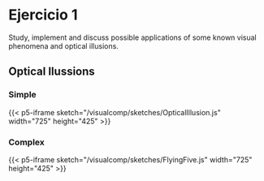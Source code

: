 # Ejercicio 1 

Study, implement and discuss possible applications of some known visual phenomena and optical illusions.

## Optical Ilussions

### Simple

{{< p5-iframe sketch="/visualcomp/sketches/OpticalIllusion.js" width="725" height="425" >}}

### Complex
{{< p5-iframe sketch="/visualcomp/sketches/FlyingFive.js" width="725" height="425" >}}